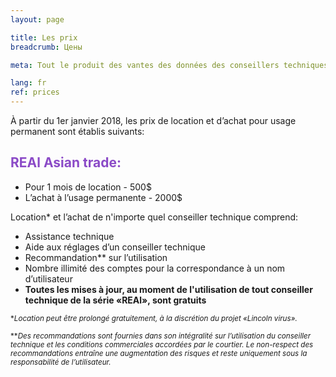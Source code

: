 ```yaml
---
layout: page

title: Les prix
breadcrumb: Цены

meta: Tout le produit des vantes des données des conseillers techniques sera utilisé pour la charité.

lang: fr
ref: prices
---
```


À partir du 1er janvier 2018, les prix de location et d’achat pour usage permanent sont établis suivants:

## <span style="color:#8b4ac7">REAl Asian trade:</span>

- Pour 1 mois de location - 500$  
- L’achat à l’usage permanente - 2000$

Location* et l’achat de n'importe quel conseiller technique comprend:

- Assistance technique
- Aide aux réglages d’un conseiller technique
- Recommandation** sur l’utilisation
- Nombre illimité des comptes pour la correspondance à un nom d’utilisateur
- **Toutes les mises à jour, au moment de l'utilisation de tout conseiller technique de la série «REAl», sont gratuits**


<small>\*_Location peut être prolongé gratuitement, à la discrétion du projet «Lincoln virus»._</small>

<small>\*\*_Des recommandations sont fournies dans son intégralité sur l’utilisation du conseiller technique et les conditions commerciales accordées par le courtier. Le non-respect des recommandations entraîne une augmentation des risques et reste uniquement sous la responsabilité de l’utilisateur._</small>
